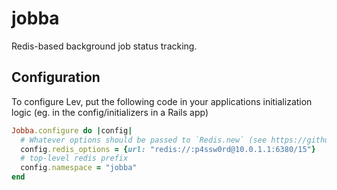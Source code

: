 # jobba

Redis-based background job status tracking.

## Configuration

To configure Lev, put the following code in your applications
initialization logic (eg. in the config/initializers in a Rails app)

```ruby
Jobba.configure do |config|
  # Whatever options should be passed to `Redis.new` (see https://github.com/redis/redis-rb)
  config.redis_options = {url: "redis://:p4ssw0rd@10.0.1.1:6380/15"}
  # top-level redis prefix
  config.namespace = "jobba"
end
```
